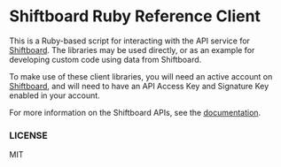 # Shiftboard Ruby Reference Client

This is a Ruby-based script for interacting with the API service for
[Shiftboard](https://shiftboard.com). The libraries may be used directly, or as an example for
developing custom code using data from Shiftboard.

To make use of these client libraries, you will need an active account on
[Shiftboard](https://shiftboard.com), and will need to have an API Access Key and Signature Key
enabled in your account.

For more information on the Shiftboard APIs, see the [documentation](http://www.shiftdata.com).

### LICENSE

MIT
